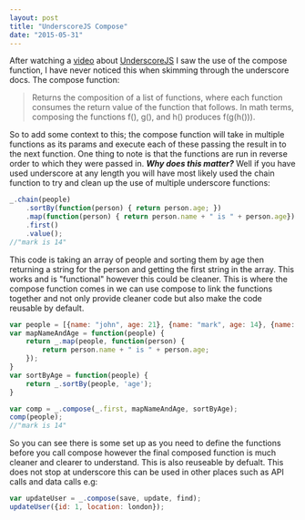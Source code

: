 ```yaml
---
layout: post
title: "UnderscoreJS Compose"
date: "2015-05-31"
---
```


After watching a [video](https://www.youtube.com/watch?v=m3svKOdZijA&app=desktop&utm_content=buffer13c68&utm_medium=social&utm_source=twitter.com&utm_campaign=buffer) about [UnderscoreJS](http://underscorejs.org/)
I saw the use of the compose function, I have never noticed this when skimming through the underscore docs. The compose function:
> Returns the composition of a list of functions, where each function consumes the return value of the function that follows. In math terms, composing the functions f(), g(), and h() produces f(g(h())).

So to add some context to this; the compose function will take in multiple functions as its params and execute each of these passing the result in to the next function. One thing to note is that the functions are run in reverse order to which they were passed in. ***Why does this matter?*** Well if you have used underscore at any length you will have most likely used the chain function to try and clean up the use of multiple underscore functions:

``` javascript
_.chain(people)
	.sortBy(function(person) { return person.age; })
	.map(function(person) { return person.name + " is " + person.age})
	.first()
	.value();
//"mark is 14"
```
This code is taking an array of people and sorting them by age then returning a string for the person and getting the first string in the array. This works and is "functional" however this could be cleaner. This is where the compose function comes in we can use compose to link the functions together and not only provide cleaner code but also make the code reusable by default.

```javascript
var people = [{name: "john", age: 21}, {name: "mark", age: 14}, {name: "harry", age: 40}, {name: "Mary", age: 70}];
var mapNameAndAge = function(people) {
    return _.map(people, function(person) {
        return person.name + " is " + person.age;
    });
}
var sortByAge = function(people) {
    return _.sortBy(people, 'age');
}

var comp = _.compose(_.first, mapNameAndAge, sortByAge);
comp(people);
//"mark is 14"
```
So you can see there is some set up as you need to define the functions before you call compose however the final composed function is much cleaner and clearer to understand. This is also reuseable by defualt. This does not stop at underscore this can be used in other places such as API calls and data calls e.g:

```javascript
var updateUser = _.compose(save, update, find);
updateUser({id: 1, location: london});
```
